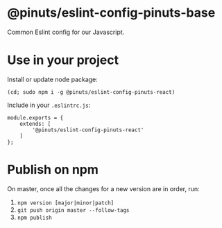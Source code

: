 # @pinuts/eslint-config-pinuts-base
Common Eslint config for our Javascript.

# Use in your project

Install or update node package:
```
(cd; sudo npm i -g @pinuts/eslint-config-pinuts-react)
```

Include in your `.eslintrc.js`:

```
module.exports = {
    extends: [
        '@pinuts/eslint-config-pinuts-react'
    ]
};
```

# Publish on npm

On master, once all the changes for a new version are in order, run:

1. `npm version [major|minor|patch]`
2. `git push origin master --follow-tags`
3. `npm publish`
